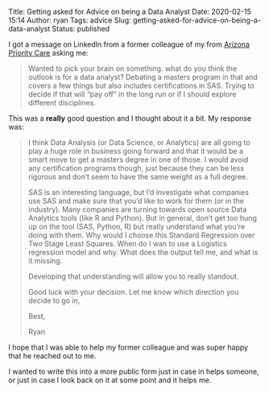 Title: Getting asked for Advice on being a Data Analyst
Date: 2020-02-15 15:14
Author: ryan
Tags: advice
Slug: getting-asked-for-advice-on-being-a-data-analyst
Status: published

I got a message on LinkedIn from a former colleague of my from [Arizona Priority Care](https://azprioritycare.com) asking me:

> Wanted to pick your brain on something. what do you think the outlook is for a data analyst? Debating a masters program in that and covers a few things but also includes certifications in SAS. Trying to decide if that will “pay off” in the long run or if I should explore different disciplines.

This was a **really** good question and I thought about it a bit. My response was:

> I think Data Analysis (or Data Science, or Analytics) are all going to play a huge role in business going forward and that it would be a smart move to get a masters degree in one of those. I would avoid any certification programs though, just because they can be less rigorous and don’t seem to have the same weight as a full degree.
>
> SAS is an interesting language, but I’d investigate what companies use SAS and make sure that you’d like to work for them (or in the industry). Many companies are turning towards open source Data Analytics tools (like R and Python). But in general, don’t get too hung up on the tool (SAS, Python, R) but really understand what you’re doing with them. Why would I choose this Standard Regression over Two Stage Least Squares. When do I wan to use a Logistics regression model and why. What does the output tell me, and what is it missing.
>
> Developing that understanding will allow you to really standout.
>
> Good luck with your decision. Let me know which direction you decide to go in,
>
> Best,
>
> Ryan

I hope that I was able to help my former colleague and was super happy that he reached out to me.

I wanted to write this into a more public form just in case in helps someone, or just in case I look back on it at some point and it helps me.
